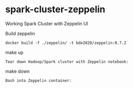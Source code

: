 # spark-cluster-zeppelin
Working Spark Cluster with Zeppelin UI

Build zeppelin
```
docker build -f ./zeppelin/ -t bde2020/zeppelin:0.7.2
```

make up
```
Tear down Hadoop/Spark cluster with Zeppelin notebook:
```
make down
```
Bash into Zeppelin container:
```

